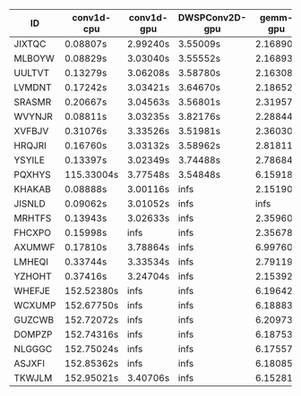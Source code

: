 |ID|conv1d-cpu|conv1d-gpu|DWSPConv2D-gpu|gemm-gpu|avg|
|-|-|-|-|-|-|
|JIXTQC|0.08807s|2.99240s|3.55009s|2.16890s|2.19986s|
|MLBOYW|0.08829s|3.03040s|3.55552s|2.16893s|2.21079s|
|UULTVT|0.13279s|3.06208s|3.58780s|2.16308s|2.23644s|
|LVMDNT|0.17242s|3.03421s|3.64670s|2.18652s|2.25996s|
|SRASMR|0.20667s|3.04563s|3.56801s|2.31957s|2.28497s|
|WVYNJR|0.08811s|3.03235s|3.82176s|2.28844s|2.30767s|
|XVFBJV|0.31076s|3.33526s|3.51981s|2.36030s|2.38153s|
|HRQJRI|0.16760s|3.03132s|3.58962s|2.81811s|2.40166s|
|YSYILE|0.13397s|3.02349s|3.74488s|2.78684s|2.42230s|
|PQXHYS|115.33004s|3.77548s|3.54848s|6.15918s|32.20329s|
|KHAKAB|0.08888s|3.00116s|infs|2.15190s|infs|
|JISNLD|0.09062s|3.01052s|infs|infs|infs|
|MRHTFS|0.13943s|3.02633s|infs|2.35960s|infs|
|FHCXPO|0.15998s|infs|infs|2.35678s|infs|
|AXUMWF|0.17810s|3.78864s|infs|6.99760s|infs|
|LMHEQI|0.33744s|3.33534s|infs|2.79119s|infs|
|YZHOHT|0.37416s|3.24704s|infs|2.15392s|infs|
|WHEFJE|152.52380s|infs|infs|6.19642s|infs|
|WCXUMP|152.67750s|infs|infs|6.18883s|infs|
|GUZCWB|152.72072s|infs|infs|6.20973s|infs|
|DOMPZP|152.74316s|infs|infs|6.18753s|infs|
|NLGGGC|152.75024s|infs|infs|6.17557s|infs|
|ASJXFI|152.85362s|infs|infs|6.18085s|infs|
|TKWJLM|152.95021s|3.40706s|infs|6.15281s|infs|
